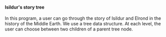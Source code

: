 #### Isildur's story tree

In this program, a user can go through the story of Isildur and Elrond in the history of the Middle Earth. 
We use a tree data structure. At each level, the user can choose between two children of a parent tree node.
